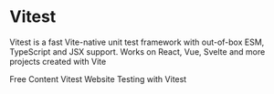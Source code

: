 # Vitest

Vitest is a fast Vite-native unit test framework with out-of-box ESM, TypeScript and JSX support.
Works on React, Vue, Svelte and more projects created with Vite

<ResourceGroupTitle>Free Content</ResourceGroupTitle>
<BadgeLink colorScheme='blue' badgeText='Official Website' href='https://vitest.dev/'>Vitest Website</BadgeLink>
<BadgeLink colorScheme='green' badgeText='Course' href='https://www.youtube.com/watch?v=cM_AeQHzlGg'>Testing with Vitest</BadgeLink>
